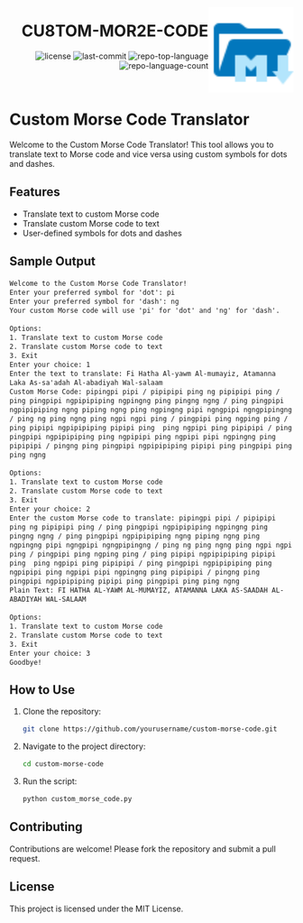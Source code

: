 <p align="right">
    <img src="https://raw.githubusercontent.com/PKief/vscode-material-icon-theme/ec559a9f6bfd399b82bb44393651661b08aaf7ba/icons/folder-markdown-open.svg" align="right" width="30%">
</p>
<p align="right"><h1 align="right">CU8TOM-MOR2E-CODE</h1></p>

<p align="right">
	<img src="https://img.shields.io/github/license/JehadurRE/custom-morse-code?style=default&logo=opensourceinitiative&logoColor=white&color=38a20e" alt="license">
	<img src="https://img.shields.io/github/last-commit/JehadurRE/custom-morse-code?style=default&logo=git&logoColor=white&color=38a20e" alt="last-commit">
	<img src="https://img.shields.io/github/languages/top/JehadurRE/custom-morse-code?style=default&color=38a20e" alt="repo-top-language">
	<img src="https://img.shields.io/github/languages/count/JehadurRE/custom-morse-code?style=default&color=38a20e" alt="repo-language-count">
</p>
<p align="right"><!-- default option, no dependency badges. -->
</p>
<p align="right">
	<!-- default option, no dependency badges. -->
</p>
<br>

# Custom Morse Code Translator

Welcome to the Custom Morse Code Translator! This tool allows you to translate text to Morse code and vice versa using custom symbols for dots and dashes.

## Features

- Translate text to custom Morse code
- Translate custom Morse code to text
- User-defined symbols for dots and dashes

## Sample Output

```
Welcome to the Custom Morse Code Translator!
Enter your preferred symbol for 'dot': pi
Enter your preferred symbol for 'dash': ng
Your custom Morse code will use 'pi' for 'dot' and 'ng' for 'dash'.

Options:
1. Translate text to custom Morse code
2. Translate custom Morse code to text
3. Exit
Enter your choice: 1
Enter the text to translate: Fi Hatha Al-yawm Al-mumayiz, Atamanna Laka As-sa'adah Al-abadiyah Wal-salaam
Custom Morse Code: pipingpi pipi / pipipipi ping ng pipipipi ping / ping pingpipi ngpipipiping ngpingng ping pingng ngng / ping pingpipi ngpipipiping ngng piping ngng ping ngpingng pipi ngngpipi ngngpipingng / ping ng ping ngng ping ngpi ngpi ping / pingpipi ping ngping ping / ping pipipi ngpipipiping pipipi ping  ping ngpipi ping pipipipi / ping pingpipi ngpipipiping ping ngpipipi ping ngpipi pipi ngpingng ping pipipipi / pingng ping pingpipi ngpipipiping pipipi ping pingpipi ping ping ngng

Options:
1. Translate text to custom Morse code
2. Translate custom Morse code to text
3. Exit
Enter your choice: 2
Enter the custom Morse code to translate: pipingpi pipi / pipipipi ping ng pipipipi ping / ping pingpipi ngpipipiping ngpingng ping pingng ngng / ping pingpipi ngpipipiping ngng piping ngng ping ngpingng pipi ngngpipi ngngpipingng / ping ng ping ngng ping ngpi ngpi ping / pingpipi ping ngping ping / ping pipipi ngpipipiping pipipi ping  ping ngpipi ping pipipipi / ping pingpipi ngpipipiping ping ngpipipi ping ngpipi pipi ngpingng ping pipipipi / pingng ping pingpipi ngpipipiping pipipi ping pingpipi ping ping ngng 
Plain Text: FI HATHA AL-YAWM AL-MUMAYIZ, ATAMANNA LAKA AS-SAADAH AL-ABADIYAH WAL-SALAAM

Options:
1. Translate text to custom Morse code
2. Translate custom Morse code to text
3. Exit
Enter your choice: 3
Goodbye!
```

## How to Use

1. Clone the repository:
    ```sh
    git clone https://github.com/yourusername/custom-morse-code.git
    ```
2. Navigate to the project directory:
    ```sh
    cd custom-morse-code
    ```
3. Run the script:
    ```sh
    python custom_morse_code.py
    ```

## Contributing

Contributions are welcome! Please fork the repository and submit a pull request.

## License

This project is licensed under the MIT License.